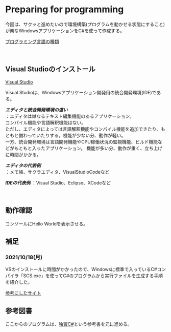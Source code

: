 # Preparing for programming

今回は、サクッと進めたいので環境構築(プログラムを動かせる状態にすること)が楽なWindowsアプリケーションをC#を使って作成する。  

[プログラミング言語の種類](https://www.dospara.co.jp/5info/cts_str_pcuse_programming)

<br>

## Visual Studioのインストール  

[Visual Studio](https://visualstudio.microsoft.com/ja/)  

Visual Studioは、Windowsアプリケーション開発用の統合開発環境(IDE)である。  

***エディタと統合開発環境の違い***  
：エディタは単なるテキスト編集機能のあるアプリケーション。  
コンパイル機能や言語解釈機能はない。  
ただし、エディタによっては言語解釈機能やコンパイル機能を追加できたり、もともと備わっていたりする。機能が少ない分、動作が軽い。  
一方、統合開発環境は言語開発機能やCPU稼働状況の監視機能、ビルド機能などがもともと入ったアプリケーション。
機能が多い分、動作が重く、立ち上げに時間がかかる。  

***エディタの代表例***  
：メモ帳、サクラエディタ、VisualStudioCodeなど  

***IDEの代表例***
：Visual Studio、Eclipse、XCodeなど  

<br>

## 動作確認  

コンソールにHello Worldを表示させる。  

## 補足  

### 2021/10/18(月)  

VSのインストールに時間がかかったので、Windowsに標準で入っているC#コンパイラ「SCS.exe」を使ってC#のプログラムから実行ファイルを生成する手順を紹介した。  

[参考にしたサイト](https://qiita.com/asterisk9101/items/4f0e8da6d1e2e9df8e14)

## 参考図書  

ここからのプログラムは、[独習C#](https://www.amazon.co.jp/%E7%8B%AC%E7%BF%92C-%E6%96%B0%E7%89%88-%E5%B1%B1%E7%94%B0-%E7%A5%A5%E5%AF%9B/dp/4798153826/ref=asc_df_4798153826/?tag=jpgo-22&linkCode=df0&hvadid=295706574430&hvpos=&hvnetw=g&hvrand=5878488410371066501&hvpone=&hvptwo=&hvqmt=&hvdev=c&hvdvcmdl=&hvlocint=&hvlocphy=1009565&hvtargid=pla-528830939417&psc=1&th=1&psc=1)という参考書を元に進める。  

